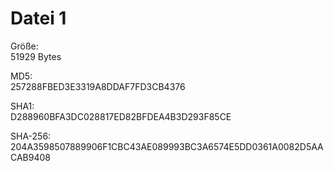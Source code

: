 # Datei 1
Größe:<br>
51929 Bytes

MD5:<br>
257288FBED3E3319A8DDAF7FD3CB4376

SHA1:<br>
D288960BFA3DC028817ED82BFDEA4B3D293F85CE

SHA-256:<br>
204A3598507889906F1CBC43AE089993BC3A6574E5DD0361A0082D5AACAB9408
